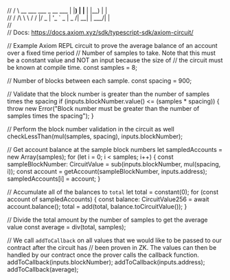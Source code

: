 //    /  \   __  ___  ___  _ __ ___ | |__) | |__  | |__) | |     
//   / /\ \  \ \/ / |/ _ \| '_ ` _ \|  _  /|  __| |  ___/| |     
//                                                              
// Docs: https://docs.axiom.xyz/sdk/typescript-sdk/axiom-circuit/

// Example Axiom REPL circuit to prove the average balance of an account over a fixed time period
// Number of samples to take. Note that this must be a constant value and NOT an input because the size of 
// the circuit must be known at compile time.
const samples = 8;

// Number of blocks between each sample.
const spacing = 900;

// Validate that the block number is greater than the number of samples times the spacing
if (inputs.blockNumber.value() <= (samples * spacing)) {
  throw new Error("Block number must be greater than the number of samples times the spacing");
}

// Perform the block number validation in the circuit as well
checkLessThan(mul(samples, spacing), inputs.blockNumber);

// Get account balance at the sample block numbers
let sampledAccounts = new Array(samples);
for (let i = 0; i < samples; i++) {
  const sampleBlockNumber: CircuitValue = sub(inputs.blockNumber, mul(spacing, i));
  const account = getAccount(sampleBlockNumber, inputs.address);
  sampledAccounts[i] = account;
}

// Accumulate all of the balances to `total`
let total = constant(0);
for (const account of sampledAccounts) {
  const balance: CircuitValue256 = await account.balance();
  total = add(total, balance.toCircuitValue());
}

// Divide the total amount by the number of samples to get the average value
const average = div(total, samples);

// We call `addToCallback` on all values that we would like to be passed to our contract after the circuit has
// been proven in ZK. The values can then be handled by our contract once the prover calls the callback function.
addToCallback(inputs.blockNumber);
addToCallback(inputs.address);
addToCallback(average);
